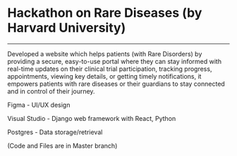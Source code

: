 # Hackathon on Rare Diseases (by Harvard University)
---------------------------------------------------
Developed a website which helps patients (with Rare Disorders) by providing a secure, easy-to-use portal where they can stay informed with real-time updates on their clinical trial participation,
tracking progress, appointments, viewing key details,  or getting timely notifications, it empowers patients with rare diseases or their guardians to stay connected and in control of their journey.

Figma - UI/UX design

Visual Studio - Django web framework with React, Python

Postgres - Data storage/retrieval

(Code and Files are in Master branch)
